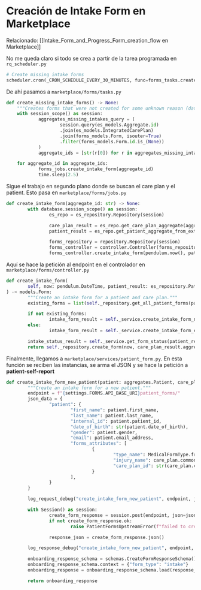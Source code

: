 # Creación de Intake Form en Marketplace

Relacionado: [[Intake_Form_and_Progress_Form_creation_flow en Marketplace]]

No me queda claro si todo se crea a partir de la tarea programada en `rq_scheduler.py`
```python
# Create missing intake forms
scheduler.cron(_CRON_SCHEDULE_EVERY_30_MINUTES, func=forms_tasks.create_missing_intake_forms, use_local_timezone=True)
```

De ahí pasamos a `marketplace/forms/tasks.py`
```python
def create_missing_intake_forms() -> None:
	"""Creates forms that were not created for some unknown reason (data corruption)."""
	with session_scope() as session:
			aggregates_missing_intakes_query = (
					session.query(es_models.Aggregate.id)
					.join(es_models.IntegratedCarePlan)
					.join(forms_models.Form, isouter=True)
					.filter(forms_models.Form.id.is_(None))
			)
			aggregate_ids = [str(r[0]) for r in aggregates_missing_intakes_query]

	for aggregate_id in aggregate_ids:
			forms_jobs.create_intake_form(aggregate_id)
			time.sleep(2.5)
```

Sigue el trabajo en segundo plano donde se buscan el care plan y el patient. Esto pasa en `marketplace/forms/jobs.py`
```python
def create_intake_form(aggregate_id: str) -> None:
		with database.session_scope() as session:
				es_repo = es_repository.Repository(session)

				care_plan_result = es_repo.get_care_plan_aggregate(aggregate_id)
				patient_result = es_repo.get_patient_aggregate_from_external_id(care_plan_result.care_plan.patient_id)

				forms_repository = repository.Repository(session)
				forms_controller = controller.Controller(forms_repository, patient_form)
				forms_controller.create_intake_form(pendulum.now(), patient_result, care_plan_result)
```

Aquí se hace la petición al endpoint en el controlador en `marketplace/forms/controller.py`
```python
def create_intake_form(
		self, now: pendulum.DateTime, patient_result: es_repository.PatientResult, care_plan_result: es_repository.CarePlanResult
) -> models.Form:
		"""Create an intake form for a patient and care plan."""
		existing_forms = list(self._repository.get_all_patient_forms(patient_result.aggregate_id))

		if not existing_forms:
				intake_form_result = self._service.create_intake_form_new_patient(patient_result.patient, care_plan_result.care_plan)
		else:
				intake_form_result = self._service.create_intake_form_existing_patient(patient_result.patient, care_plan_result.care_plan)

		intake_status_result = self._service.get_form_status(patient_result.patient, intake_form_result.status_id)
		return self._repository.create_form(now, care_plan_result.aggregate_id, intake_form_result, intake_status_result)
```


Finalmente, llegamos a `marketplace/services/patient_form.py`. En esta función se reciben las instancias, se arma el JSON y se hace la petición a **patient-self-report**

```python
def create_intake_form_new_patient(patient: aggregates.Patient, care_plan: aggregates.CarePlan) -> entities.FormResponse:
		"""Create an intake form for a new patient."""
		endpoint = f"{settings.FORMS.API_BASE_URI}patient_forms/"
		json_data = {
				"patient": {
						"first_name": patient.first_name,
						"last_name": patient.last_name,
						"internal_id": patient.patient_id,
						"date_of_birth": str(patient.date_of_birth),
						"gender": patient.gender,
						"email": patient.email_address,
						"forms_attributes": [
								{
										"type_name": MedicalFormType.from_body_part(care_plan.affected_body_part),
										"injury_name": care_plan.common_label,
										"care_plan_id": str(care_plan.care_plan_id),
								}
						],
				}
		}

		log_request_debug("create_intake_form_new_patient", endpoint, json_data)

		with Session() as session:
				create_form_response = session.post(endpoint, json=json_data)
				if not create_form_response.ok:
						raise PatientFormsUpstreamError(f"failed to create intake form for new patient: {create_form_response.reason}")

				response_json = create_form_response.json()

		log_response_debug("create_intake_form_new_patient", endpoint, response_json)

		onboarding_response_schema = schemas.CreateFormResponseSchema()
		onboarding_response_schema.context = {"form_type": "intake"}
		onboarding_response = onboarding_response_schema.load(response_json)

		return onboarding_response
```

